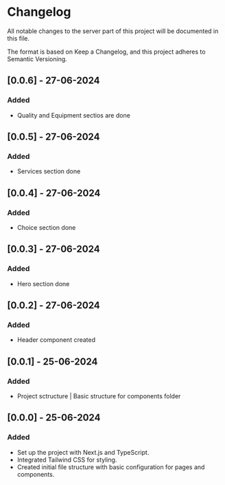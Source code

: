 # Changelog

All notable changes to the server part of this project will be documented in this file.

The format is based on Keep a Changelog, and this project adheres to Semantic Versioning.

## [0.0.6] - 27-06-2024
### Added
- Quality and Equipment sectios are done 

## [0.0.5] - 27-06-2024
### Added
- Services section done 

## [0.0.4] - 27-06-2024
### Added
- Choice section done

## [0.0.3] - 27-06-2024
### Added
- Hero section done

## [0.0.2] - 27-06-2024
### Added
- Header component created

## [0.0.1] - 25-06-2024
### Added
- Project sctructure | Basic structure for components folder

## [0.0.0] - 25-06-2024
### Added
- Set up the project with Next.js and TypeScript.
- Integrated Tailwind CSS for styling.
- Created initial file structure with basic configuration for pages and components.
